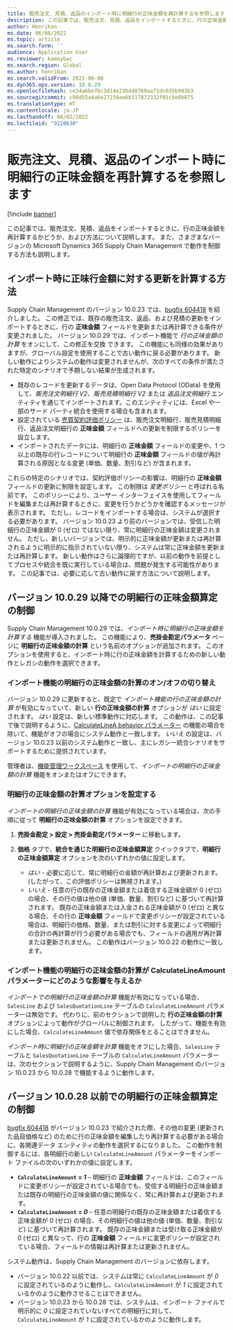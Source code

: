 ```yaml
---
title: 販売注文、見積、返品のインポート時に明細行の正味金額を再計算するを参照します
description: この記事では、販売注文、見積、返品をインポートするときに、行の正味金額を再計算するかどうか、および方法について説明します。 また、さまざまなバージョンの Microsoft Dynamics 365 Supply Chain Management で動作を制御する方法も説明します。
author: Henrikan
ms.date: 06/08/2022
ms.topic: article
ms.search.form: ''
audience: Application User
ms.reviewer: kamaybac
ms.search.region: Global
ms.author: henrikan
ms.search.validFrom: 2022-06-08
ms.dyn365.ops.version: 10.0.29
ms.openlocfilehash: ce34a6be7bc3d14e23bdd8769aa71dc035b983b3
ms.sourcegitcommit: c98d55a4a6e27239ae6b317872332f01cbe8b875
ms.translationtype: HT
ms.contentlocale: ja-JP
ms.lasthandoff: 08/02/2022
ms.locfileid: "9220630"
---
```

# <a name="recalculate-line-net-amounts-when-importing-sales-orders-quotations-and-returns"></a>販売注文、見積、返品のインポート時に明細行の正味金額を再計算するを参照します

[!include [banner](../includes/banner.md)]

この記事では、販売注文、見積、返品をインポートするときに、行の正味金額を再計算するかどうか、および方法について説明します。 また、さまざまなバージョンの Microsoft Dynamics 365 Supply Chain Management で動作を制御する方法も説明します。

## <a name="how-updates-to-net-line-amounts-are-calculated-on-import"></a>インポート時に正味行金額に対する更新を計算する方法

Supply Chain Management のバージョン 10.0.23 では、[bugfix 604418](https://fix.lcs.dynamics.com/issue/results/?q=604418) を紹介しました。 この修正では、既存の販売注文、返品、および見積の更新をインポートするときに、行の **正味金額** フィールドを更新または再計算できる条件が変更されました。 バージョン 10.0.29 では、インポート機能で *行の正味金額の計算* をオンにして、この修正を交換 できます。 この機能にも同様の効果がありますが、グローバル設定を使用することで古い動作に戻る必要があります。 新しい動作によりシステムの動作は変更されませんが、次のすべての条件が満たされた特定のシナリオで予期しない結果が生成されます。

- 既存のレコードを更新するデータは、Open Data Protocol (OData) を使用して、*販売注文明細行 V2*、*販売見積明細行 V2* または *返品注文明細行* エンティティを通じてインポートされます。このエンティティには、Excel や一部のサード パーティ統合を使用する場合も含まれます。
- 設定されている [売買契約評価ポリシー](/dynamicsax-2012/appuser-itpro/trade-agreement-evaluation-policies-white-paper) は、販売注文明細行、販売見積明細行、返品注文明細行の **正味金額** フィールドへの更新を制限するポリシーを設立します。
- インポートされたデータには、明細行の **正味金額** フィールドの変更や、1 つ以上の既存の行レコードについて明細行の **正味金額** フィールドの値が再計算される原因となる変更 (単価、数量、割引など) が含まれます。

これらの特定のシナリオでは、契約評価ポリシーの影響は、明細行の **正味金額** フィールドの更新に制限を設定します。 この制限は *変更ポリシー* と呼ばれる名前です。 このポリシーにより、ユーザー インターフェイスを使用してフィールドを編集または再計算するときに、変更を行うかどうかを確認するメッセージが表示されます。 ただし、レコードをインポートする場合は、システムが選択する必要があります。 バージョン 10.0.23 より前のバージョンでは、受信した明細行の正味金額が 0 (ゼロ) ではない限り、常に明細行の正味金額は変更されません。 ただし、新しいバージョンでは、明示的に正味金額が更新または再計算されるように明示的に指示されていない限り、システムは常に正味金額を更新または再計算します。 新しい動作はさらに論理的ですが、以前の動作を前提としてプロセスや統合を既に実行している場合は、問題が発生する可能性があります。 この記事では、必要に応して古い動作に戻す方法について説明します。

## <a name="control-calculations-of-line-net-amounts-in-versions-10029-and-later"></a>バージョン 10.0.29 以降での明細行の正味金額算定の制御

Supply Chain Management 10.0.29 では、*インポート時に明細行の正味金額を計算する* 機能が導入されました。 この機能により、**売掛金勘定パラメータ** ページに **明細行の正味金額の計算** という名前のオプションが追加されます。 このオプションを使用すると、インポート時に行の正味金額を計算するための新しい動作とレガシの動作を選択できます。

### <a name="turn-the-calculate-line-net-amount-on-import-feature-on-or-off"></a>インポート機能の明細行の正味金額の計算のオン/オフの切り替え

バージョン 10.0.29 に更新すると、既定で *インポート機能の行の正味金額の計算* が有効になっていて、新しい **行の正味金額の計算** オプションが *はい* に設定されます。 *はい* 設定は、新しい標準動作に対応します。 この動作は、この記事で後で説明するように、[CalculateLineA behavior パラメーター](#CalculateLineAmount) の機能の場合を除いて、機能がオフの場合にシステム動作と一致します。 *いいえ* の設定は、バージョン 10.0.23 以前のシステム動作と一致し、主にレガシー統合シナリオをサポートするために提供されています。

管理者は、[機能管理ワークスペース](../../fin-ops-core/fin-ops/get-started/feature-management/feature-management-overview.md) を使用して、*インポートの明細行の正味金額の計算* 機能をオンまたはオフにできます。

### <a name="set-the-calculate-line-net-amount-option"></a>明細行の正味金額の計算オプションを設定する

*インポートの明細行の正味金額の計算* 機能が有効になっている場合は、次の手順に従って **明細行の正味金額の計算** オプションを設定できます。

1. **売掛金勘定 \> 設定 \> 売掛金勘定パラメーター** に移動します。
1. **価格** タブで、**統合を通じた明細行の正味金額算定** クイックタブで、**明細行の正味金額算定** オプションを次のいずれかの値に設定します。

    - *はい* - 必要に応じて、常に明細行の金額が再計算および更新されます。 (したがって、この評価ポリシーは無視されます。)
    - *いいえ* - 任意の行の既存の正味金額または着信する正味金額が 0 (ゼロ) の場合、その行の値は他の値 (単価、数量、割引など) に基づいて再計算されます。 既存の正味金額または入金される正味金額が 0 (ゼロ) と異なる場合、その行の **正味金額** フィールドで変更ポリシーが設定されている場合は、明細行の価格、数量、または割引に対する変更によって明細行の合計の再計算が行う必要がある場合でも、フィールドの適用が再計算または更新されません。 この動作はバージョン 10.0.22 の動作に一致します。

### <a name="how-the-calculate-line-net-amount-on-import-feature-affects-the-calculatelineamount-parameter"></a><a name="CalculateLineAmount"></a>インポート機能の明細行の正味金額の計算が CalculateLineAmount パラメーターにどのような影響を与えるか

*インポートでの明細行の正味金額の計算* 機能が有効になっている場合、`SalesLine` および `SalesQuotationLine` テーブルの `CalculateLineAmount` パラメーターは無効です。 代わりに、前のセクションで説明した **行の正味金額の計算** オプションによって動作がグローバルに制御されます。 したがって、機能を有効にした場合、`CalculateLineAmount` 値で依存関係をとることはできません。

*インポート時に明細行の正味金額を計算* 機能をオフにした場合、`SalesLine` テーブルと `SalesQuotationLine` テーブルの `CalculateLineAmount` パラメーターは、次のセクションで説明するように、Supply Chain Management のバージョン 10.0.23 から 10.0.28 で機能するように動作します。

## <a name="control-line-net-amount-calculations-in-versions-10028-and-earlier"></a>バージョン 10.0.28 以前での明細行の正味金額算定の制御

[bugfix 604418](https://fix.lcs.dynamics.com/issue/results/?q=604418) がバージョン 10.0.23 で紹介された際、その他の変更 (更新された品目価格など) のために行の正味金額を編集したり再計算する必要がある場合に、各関連データ エンティティの動作を選択するになりました。 この動作を制御するには、各明細行の新しい `CalculateLineAmount` パラメーターをインポート ファイルの次のいずれかの値に設定します。

- **`CalculateLineAmount` = *1*** – 明細行の **正味金額** フィールドは、このフィールドに変更ポリシーが設定されている場合でも、受信する明細行の正味金額または既存の明細行の正味金額の値に関係なく、常に再計算および更新されます。
- **`CalculateLineAmount` = *0*** – 任意の明細行の既存の正味金額または着信する正味金額が 0 (ゼロ) の場合、その明細行の値は他の値 (単価、数量、割引など) に基づいて再計算されます。 既存の正味金額または受け取る正味金額が0 (ゼロ) と異なって、行の **正味金額** フィールドに変更ポリシーが設定されている場合、フィールドの情報は再計算または更新されません。  

システム動作は、Supply Chain Management のバージョンに依存します。

- バージョン 10.0.22 以前では、システムは常に `CalculateLineAmount` が *0* に設定されているのように動作し、`CalculateLineAmount` が *1* に設定されているかのように動作させることはできません。
- バージョン 10.0.23 から 10.0.28 では、システムは、インポート ファイルで明示的に *0* に設定されていないすべての明細行に対して、`CalculateLineAmount` が *1* に設定されているかのように動作します。
